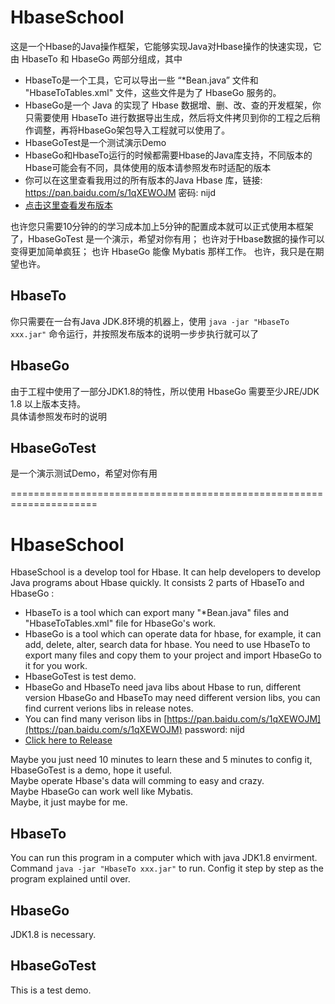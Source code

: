 # HbaseSchool
这是一个Hbase的Java操作框架，它能够实现Java对Hbase操作的快速实现，它由 HbaseTo 和 HbaseGo 两部分组成，其中  
- HbaseTo是一个工具，它可以导出一些 “*Bean.java” 文件和 "HbaseToTables.xml" 文件，这些文件是为了 HbaseGo 服务的。
- HbaseGo是一个 Java 的实现了 Hbase 数据增、删、改、查的开发框架，你只需要使用 HbaseTo 进行数据导出生成，然后将文件拷贝到你的工程之后稍作调整，再将HbaseGo架包导入工程就可以使用了。
- HbaseGoTest是一个测试演示Demo  
- HbaseGo和HbaseTo运行的时候都需要Hbase的Java库支持，不同版本的Hbase可能会有不同，具体使用的版本请参照发布时适配的版本
- 你可以在这里查看我用过的所有版本的Java Hbase 库，链接: https://pan.baidu.com/s/1qXEWOJM 密码: nijd
- [点击这里查看发布版本](https://github.com/Thonnn/HbaseSchool/releases)  

也许您只需要10分钟的的学习成本加上5分钟的配置成本就可以正式使用本框架了，HbaseGoTest 是一个演示，希望对你有用；
也许对于Hbase数据的操作可以变得更加简单疯狂；
也许 HbaseGo 能像 Mybatis 那样工作。
也许，我只是在期望也许。

## HbaseTo
你只需要在一台有Java JDK.8环境的机器上，使用 ``` java -jar "HbaseTo xxx.jar" ``` 命令运行，并按照发布版本的说明一步步执行就可以了

## HbaseGo
由于工程中使用了一部分JDK1.8的特性，所以使用 HbaseGo 需要至少JRE/JDK 1.8 以上版本支持。  
具体请参照发布时的说明

## HbaseGoTest
是一个演示测试Demo，希望对你有用

=====================================================================

# HbaseSchool
HbaseSchool is a develop tool for Hbase. It can help developers to develop Java programs about Hbase quickly. It consists 2 parts of HbaseTo and HbaseGo : 
- HbaseTo is a tool which can export many "*Bean.java" files and "HbaseToTables.xml" file for HbaseGo's work.
- HbaseGo is a tool which can operate data for hbase, for example, it can add, delete, alter, search data for hbase. You need to use HbaseTo to export many files and copy them to your project and import HbaseGo to it for you work.  
- HbaseGoTest is test demo.  
- HbaseGo and HbaseTo need java libs about Hbase to run, different version HbaseGo and HbaseTo may need different version libs, you can find current verions libs in release notes.
- You can find many verison libs in [https://pan.baidu.com/s/1qXEWOJM](https://pan.baidu.com/s/1qXEWOJM)  password: nijd
- [Click here to Release](https://github.com/Thonnn/HbaseSchool/releases)  

Maybe you just need 10 minutes to learn these and 5 minutes to config it, HbaseGoTest is a demo, hope it useful.  
Maybe operate Hbase's data will comming to easy and crazy.  
Maybe HbaseGo can work well like Mybatis.  
Maybe, it just maybe for me.  
  
## HbaseTo
You can run this program in a computer which with java JDK1.8 envirment. Command ``` java -jar "HbaseTo xxx.jar" ``` to run. Config it step by step as the program explained until over.

## HbaseGo 
JDK1.8 is necessary.

## HbaseGoTest
This is a test demo.
